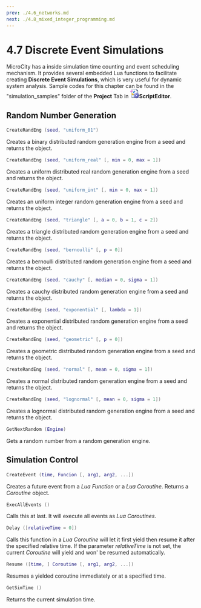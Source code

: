 ```yaml
---
prev: ./4.6_networks.md
next: ./4.8_mixed_integer_programming.md
---
```

# 4.7 Discrete Event Simulations
MicroCity has a inside simulation time counting and event scheduling mechanism. It provides  several embedded Lua functions to facilitate creating **Discrete Event Simulations**, which is very useful for dynamic system analysis. Sample codes for this chapter can be found in the "simulation_samples" folder of the **Project** Tab in ![icon](../../images/doc/icon_script_editor.png)**ScriptEditor**.
## Random Number Generation
```lua
CreateRandEng (seed, "uniform_01")
```
Creates a binary distributed random generation engine from a seed and returns the object.
```lua
CreateRandEng (seed, "uniform_real" [, min = 0, max = 1])
```
Creates a uniform distributed real random generation engine from a seed and returns the object.
```lua
CreateRandEng (seed, "uniform_int" [, min = 0, max = 1])
```
Creates an uniform integer random generation engine from a seed and returns the object.
```lua
CreateRandEng (seed, "triangle" [, a = 0, b = 1, c = 2])
```
Creates a triangle distributed random generation engine from a seed and returns the object. 
```lua
CreateRandEng (seed, "bernoulli" [, p = 0])
```
Creates a bernoulli distributed random generation engine from a seed and returns the object.
```lua
CreateRandEng (seed, "cauchy" [, median = 0, sigma = 1])
```
Creates a cauchy distributed random generation engine from a seed and returns the object.
```lua
CreateRandEng (seed, "exponential" [, lambda = 1])
```
Creates a exponential distributed random generation engine from a seed and returns the object.
```lua
CreateRandEng (seed, "geometric" [, p = 0])
```
Creates a geometric distributed random generation engine from a seed and returns the object.
```lua
CreateRandEng (seed, "normal" [, mean = 0, sigma = 1])
```
Creates a normal distributed random generation engine from a seed and returns the object.
```lua
CreateRandEng (seed, "lognormal" [, mean = 0, sigma = 1])
```
Creates a lognormal distributed random generation engine from a seed and returns the object.
```lua
GetNextRandom (Engine)
```
Gets a random number from a random generation engine.
## Simulation Control
```lua
CreateEvent (time, Funcion [, arg1, arg2, ...])
```
Creates a future event from a *Lua Function* or a *Lua Coroutine*. Returns a *Coroutine* object.
```lua
ExecAllEvents ()
```
Calls this at last. It will execute all events as *Lua Coroutines*.
```lua
Delay ([relativeTime = 0])
```
Calls this function in a *Lua Coroutine* will let it first yield then resume it after the specified relative time. If the parameter *relativeTime* is not set, the current *Coroutine* will yield and won' be resumed automatically. 
```lua
Resume ([time, ] Coroutine [, arg1, arg2, ...])
```
Resumes a yielded coroutine immediately or at a specified time.
```lua
GetSimTime ()
```
Returns the current simulation time.
